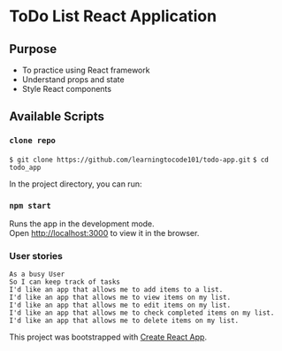 # ToDo List React Application

## Purpose
- To practice using React framework 
- Understand props and state
- Style React components

## Available Scripts

### `clone repo`

`$ git clone https://github.com/learningtocode101/todo-app.git`
`$ cd todo_app`

In the project directory, you can run:

### `npm start`

Runs the app in the development mode.<br>
Open [http://localhost:3000](http://localhost:3000) to view it in the browser.

### User stories
```
As a busy User  
So I can keep track of tasks  
I'd like an app that allows me to add items to a list.   
I'd like an app that allows me to view items on my list.  
I'd like an app that allows me to edit items on my list.
I'd like an app that allows me to check completed items on my list.  
I'd like an app that allows me to delete items on my list.  

```  

This project was bootstrapped with [Create React App](https://github.com/facebook/create-react-app).

